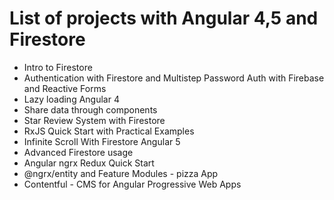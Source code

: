 # List of projects with Angular 4,5 and Firestore
<ul>
  <li>Intro to Firestore</li>
  <li>Authentication with Firestore and Multistep Password Auth with Firebase and Reactive Forms</li>
  <li>Lazy loading Angular 4</li>
  <li>Share data through components</li>
  <li>Star Review System with Firestore</li>
  <li>RxJS Quick Start with Practical Examples</li>
  <li>Infinite Scroll With Firestore Angular 5</li>
  <li>Advanced Firestore usage</li>
  <li>Angular ngrx Redux Quick Start</li>
  <li>@ngrx/entity and Feature Modules - pizza App</li>
  <li>Contentful - CMS for Angular Progressive Web Apps</li>
</ul>
